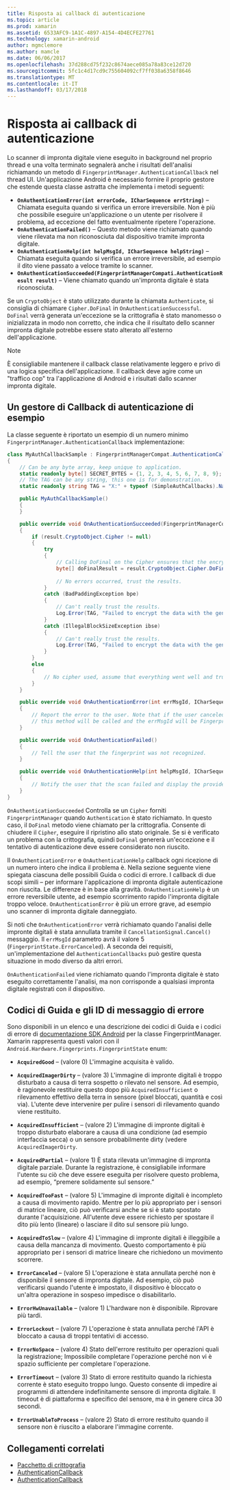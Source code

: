 ```yaml
---
title: Risposta ai callback di autenticazione
ms.topic: article
ms.prod: xamarin
ms.assetid: 6533AFC9-1A1C-4897-A154-4D4ECFE27761
ms.technology: xamarin-android
author: mgmclemore
ms.author: mamcle
ms.date: 06/06/2017
ms.openlocfilehash: 37d288cd75f232c8674aece085a78a83ce12d720
ms.sourcegitcommit: 5fc1c4d17cd9c755604092cf7ff038a6358f8646
ms.translationtype: MT
ms.contentlocale: it-IT
ms.lasthandoff: 03/17/2018
---
```

# <a name="responding-to-authentication-callbacks"></a>Risposta ai callback di autenticazione

Lo scanner di impronta digitale viene eseguito in background nel proprio thread e una volta terminato segnalerà anche i risultati dell'analisi richiamando un metodo di `FingerprintManager.AuthenticationCallback` nel thread UI. Un'applicazione Android è necessario fornire il proprio gestore che estende questa classe astratta che implementa i metodi seguenti:

* **`OnAuthenticationError(int errorCode, ICharSequence errString)`** &ndash; Chiamata eseguita quando si verifica un errore irreversibile. Non è più che possibile eseguire un'applicazione o un utente per risolvere il problema, ad eccezione del fatto eventualmente ripetere l'operazione.
* **`OnAuthenticationFailed()`** &ndash; Questo metodo viene richiamato quando viene rilevata ma non riconosciuta dal dispositivo tramite impronta digitale.
* **`OnAuthenticationHelp(int helpMsgId, ICharSequence helpString)`** &ndash; Chiamata eseguita quando si verifica un errore irreversibile, ad esempio il dito viene passato a veloce tramite lo scanner.
* **`OnAuthenticationSucceeded(FingerprintManagerCompati.AuthenticationResult result)`** &ndash; Viene chiamato quando un'impronta digitale è stata riconosciuta.

Se un `CryptoObject` è stato utilizzato durante la chiamata `Authenticate`, si consiglia di chiamare `Cipher.DoFinal` in `OnAuthenticationSuccessful`.
`DoFinal` verrà generata un'eccezione se la crittografia è stato manomesso o inizializzata in modo non corretto, che indica che il risultato dello scanner impronta digitale potrebbe essere stato alterato all'esterno dell'applicazione.


> [!NOTE]
> È consigliabile mantenere il callback classe relativamente leggero e privo di una logica specifica dell'applicazione. Il callback deve agire come un "traffico cop" tra l'applicazione di Android e i risultati dallo scanner impronta digitale.

## <a name="a-sample-authentication-callback-handler"></a>Un gestore di Callback di autenticazione di esempio

La classe seguente è riportato un esempio di un numero minimo `FingerprintManager.AuthenticationCallback` implementazione: 

```csharp
class MyAuthCallbackSample : FingerprintManagerCompat.AuthenticationCallback
{
    // Can be any byte array, keep unique to application.
    static readonly byte[] SECRET_BYTES = {1, 2, 3, 4, 5, 6, 7, 8, 9};
    // The TAG can be any string, this one is for demonstration.
    static readonly string TAG = "X:" + typeof (SimpleAuthCallbacks).Name;

    public MyAuthCallbackSample()
    {
    }

    public override void OnAuthenticationSucceeded(FingerprintManagerCompat.AuthenticationResult result)
    {
        if (result.CryptoObject.Cipher != null) 
        {
            try
            {
                // Calling DoFinal on the Cipher ensures that the encryption worked.
                byte[] doFinalResult = result.CryptoObject.Cipher.DoFinal(SECRET_BYTES);
    
                // No errors occurred, trust the results.              
            }
            catch (BadPaddingException bpe)
            {
                // Can't really trust the results.
                Log.Error(TAG, "Failed to encrypt the data with the generated key." + bpe);
            }
            catch (IllegalBlockSizeException ibse)
            {
                // Can't really trust the results.
                Log.Error(TAG, "Failed to encrypt the data with the generated key." + ibse);
            }
        }
        else
        {
            // No cipher used, assume that everything went well and trust the results.
        }
    }

    public override void OnAuthenticationError(int errMsgId, ICharSequence errString)
    {
        // Report the error to the user. Note that if the user canceled the scan,
        // this method will be called and the errMsgId will be FingerprintState.ErrorCanceled.
    }

    public override void OnAuthenticationFailed()
    {
        // Tell the user that the fingerprint was not recognized.
    }

    public override void OnAuthenticationHelp(int helpMsgId, ICharSequence helpString)
    {
        // Notify the user that the scan failed and display the provided hint.
    }
}
```

`OnAuthenticationSucceeded` Controlla se un `Cipher` forniti `FingerprintManager` quando `Authentication` è stato richiamato. In questo caso, il `DoFinal` metodo viene chiamato per la crittografia. Consente di chiudere il `Cipher`, eseguire il ripristino allo stato originale. Se si è verificato un problema con la crittografia, quindi `DoFinal` genererà un'eccezione e il tentativo di autenticazione deve essere considerato non riuscito.

Il `OnAuthenticationError` e `OnAuthenticationHelp` callback ogni ricezione di un numero intero che indica il problema è. Nella sezione seguente viene spiegata ciascuna delle possibili Guida o codici di errore. I callback di due scopi simili &ndash; per informare l'applicazione di impronta digitale autenticazione non riuscita. Le differenze è in base alla gravità. `OnAuthenticationHelp` è un errore reversibile utente, ad esempio scorrimento rapido l'impronta digitale troppo veloce. `OnAuthenticationError` è più un errore grave, ad esempio uno scanner di impronta digitale danneggiato.

Si noti che `OnAuthenticationError` verrà richiamato quando l'analisi delle impronte digitali è stata annullata tramite il `CancellationSignal.Cancel()` messaggio. Il `errMsgId` parametro avrà il valore 5 (`FingerprintState.ErrorCanceled`). A seconda dei requisiti, un'implementazione del `AuthenticationCallbacks` può gestire questa situazione in modo diverso da altri errori. 

`OnAuthenticationFailed` viene richiamato quando l'impronta digitale è stato eseguito correttamente l'analisi, ma non corrisponde a qualsiasi impronta digitale registrati con il dispositivo. 

## <a name="help-codes-and-error-message-ids"></a>Codici di Guida e gli ID di messaggio di errore 

Sono disponibili in un elenco e una descrizione dei codici di Guida e i codici di errore di [documentazione SDK Android](http://developer.android.com/reference/android/hardware/fingerprint/FingerprintManager.html#FINGERPRINT_ACQUIRED_GOOD) per la classe FingerprintManager. Xamarin rappresenta questi valori con il `Android.Hardware.Fingerprints.FingerprintState` enum:


-   **`AcquiredGood`** &ndash; (valore 0) L'immagine acquisita è valido.


-   **`AcquiredImagerDirty`** &ndash; (valore 3) L'immagine di impronte digitali è troppo disturbato a causa di terra sospetto o rilevato nel sensore. Ad esempio, è ragionevole restituire questo dopo più `AcquiredInsufficient` o rilevamento effettivo della terra in sensore (pixel bloccati, quantità e così via). L'utente deve intervenire per pulire i sensori di rilevamento quando viene restituito.


-   **`AcquiredInsufficient`** &ndash; (valore 2) L'immagine di impronte digitali è troppo disturbato elaborare a causa di una condizione (ad esempio interfaccia secca) o un sensore probabilmente dirty (vedere `AcquiredImagerDirty`.



-   **`AcquiredPartial`** &ndash; (valore 1) È stata rilevata un'immagine di impronta digitale parziale. Durante la registrazione, è consigliabile informare l'utente su ciò che deve essere eseguita per risolvere questo problema, ad esempio, &ldquo;premere solidamente sul sensore.&rdquo;



-   **`AcquiredTooFast`** &ndash; (valore 5) L'immagine di impronte digitali è incompleto a causa di movimento rapido. Mentre per lo più appropriato per i sensori di matrice lineare, ciò può verificarsi anche se si è stato spostato durante l'acquisizione. All'utente deve essere richiesto per spostare il dito più lento (lineare) o lasciare il dito sul sensore più lungo.




-   **`AcquiredToSlow`** &ndash; (valore 4) L'immagine di impronte digitali è illeggibile a causa della mancanza di movimento. Questo comportamento è più appropriato per i sensori di matrice lineare che richiedono un movimento scorrere.



-   **`ErrorCanceled`** &ndash; (valore 5) L'operazione è stata annullata perché non è disponibile il sensore di impronta digitale. Ad esempio, ciò può verificarsi quando l'utente è impostato, il dispositivo è bloccato o un'altra operazione in sospeso impedisce o disabilitarlo.



-   **`ErrorHwUnavailable`** &ndash; (valore 1) L'hardware non è disponibile. Riprovare più tardi.




-   **`ErrorLockout`** &ndash; (valore 7) L'operazione è stata annullata perché l'API è bloccato a causa di troppi tentativi di accesso.




-   **`ErrorNoSpace`** &ndash; (valore 4) Stato dell'errore restituito per operazioni quali la registrazione; Impossibile completare l'operazione perché non vi è spazio sufficiente per completare l'operazione.



-   **`ErrorTimeout`** &ndash; (valore 3) Stato di errore restituito quando la richiesta corrente è stato eseguito troppo lungo. Questo consente di impedire ai programmi di attendere indefinitamente sensore di impronta digitale. Il timeout è di piattaforma e specifico del sensore, ma è in genere circa 30 secondi.



-   **`ErrorUnableToProcess`** &ndash; (valore 2) Stato di errore restituito quando il sensore non è riuscito a elaborare l'immagine corrente.



## <a name="related-links"></a>Collegamenti correlati

- [Pacchetto di crittografia](https://docs.oracle.com/javase/7/docs/api/javax/crypto/Cipher.html)
- [AuthenticationCallback](http://developer.android.com/reference/android/hardware/fingerprint/FingerprintManager.AuthenticationCallback.html)
- [AuthenticationCallback](http://developer.android.com/reference/android/support/v4/hardware/fingerprint/FingerprintManagerCompat.AuthenticationCallback.html)
